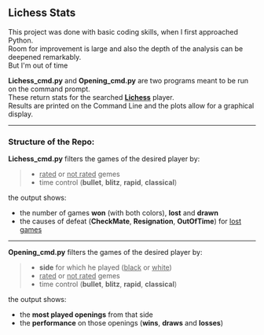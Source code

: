 ## Lichess Stats

This project was done with basic coding skills, when I first approached Python.\
Room for improvement is large and also the depth of the analysis can be deepened remarkably.\
But I'm out of time

**Lichess_cmd.py** and **Opening_cmd.py** are two programs meant to be run on the command prompt.\
These return stats for the searched [**Lichess**](https://lichess.org) player.\
Results are printed on the Command Line and the plots allow for a graphical display.

--------------------------------

### Structure of the Repo:

**Lichess_cmd.py** filters the games of the desired player by:
>* <u>rated</u> or <u>not rated</u> gemes  
>* time control (**bullet**, **blitz**, **rapid**, **classical**)

the output shows:
* the number of games **won** (with both colors), **lost** and **drawn**
* the causes of defeat (**CheckMate**, **Resignation**, **OutOfTime**) for <u>lost games</u>

------------------

**Opening_cmd.py** filters the games of the desired player by:
>* **side** for which he played (<u>black</u> or <u>white</u>)
>* <u>rated</u> or <u>not rated</u> gemes  
>* time control (**bullet**, **blitz**, **rapid**, **classical**)

the output shows:
* the **most played openings** from that side
* the **performance** on those openings (**wins**, **draws** and **losses**)
